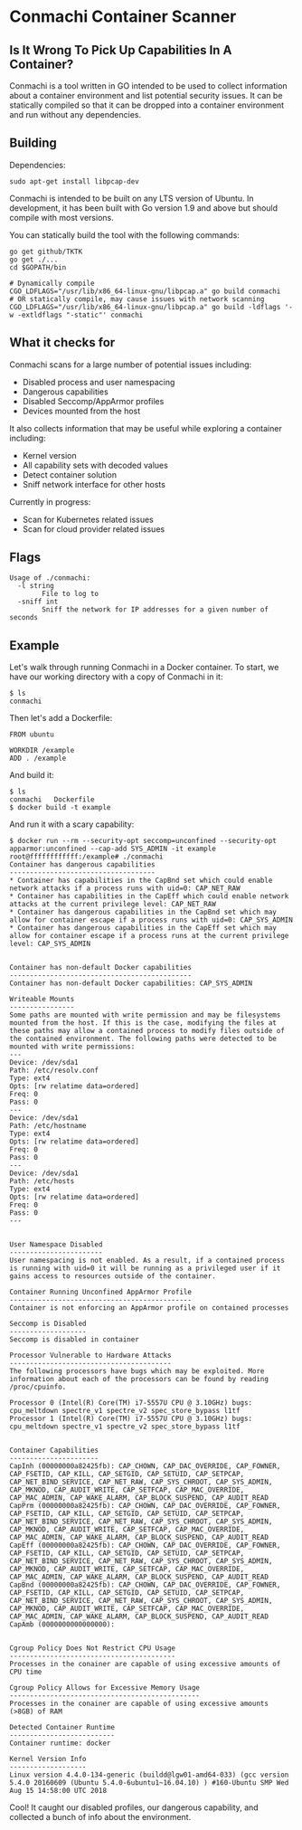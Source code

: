 # Conmachi Container Scanner
## Is It Wrong To Pick Up Capabilities In A Container?

Conmachi is a tool written in GO intended to be used to collect information about a container environment and list potential security issues. It can be statically compiled so that it can be dropped into a container environment and run without any dependencies.

## Building

Dependencies:

~~~
sudo apt-get install libpcap-dev
~~~

Conmachi is intended to be built on any LTS version of Ubuntu. In development, it has been built with Go version 1.9 and above but should compile with most versions.

You can statically build the tool with the following commands:

~~~
go get github/TKTK
go get ./...
cd $GOPATH/bin

# Dynamically compile
CGO_LDFLAGS="/usr/lib/x86_64-linux-gnu/libpcap.a" go build conmachi
# OR statically compile, may cause issues with network scanning
CGO_LDFLAGS="/usr/lib/x86_64-linux-gnu/libpcap.a" go build -ldflags '-w -extldflags "-static"' conmachi
~~~

## What it checks for

Conmachi scans for a large number of potential issues including:

* Disabled process and user namespacing
* Dangerous capabilities
* Disabled Seccomp/AppArmor profiles
* Devices mounted from the host

It also collects information that may be useful while exploring a container including:

* Kernel version
* All capability sets with decoded values
* Detect container solution
* Sniff network interface for other hosts

Currently in progress:

* Scan for Kubernetes related issues
* Scan for cloud provider related issues

## Flags

~~~
Usage of ./conmachi:
  -l string
        File to log to
  -sniff int
        Sniff the network for IP addresses for a given number of seconds
~~~

## Example

Let's walk through running Conmachi in a Docker container. To start, we have our working directory with a copy of Conmachi in it:

~~~
$ ls
conmachi
~~~

Then let's add a Dockerfile:

~~~
FROM ubuntu

WORKDIR /example
ADD . /example
~~~

And build it:

~~~
$ ls
conmachi   Dockerfile
$ docker build -t example
~~~

And run it with a scary capability:

~~~
$ docker run --rm --security-opt seccomp=unconfined --security-opt apparmor:unconfined --cap-add SYS_ADMIN -it example
root@ffffffffffff:/example# ./conmachi 
Container has dangerous capabilities
------------------------------------
* Container has capabilities in the CapBnd set which could enable network attacks if a process runs with uid=0: CAP_NET_RAW
* Container has capabilities in the CapEff which could enable network attacks at the current privilege level: CAP_NET_RAW
* Container has dangerous capabilities in the CapBnd set which may allow for container escape if a process runs with uid=0: CAP_SYS_ADMIN
* Container has dangerous capabilities in the CapEff set which may allow for container escape if a process runs at the current privilege level: CAP_SYS_ADMIN


Container has non-default Docker capabilities
---------------------------------------------
Container has non-default Docker capabilities: CAP_SYS_ADMIN

Writeable Mounts
----------------
Some paths are mounted with write permission and may be filesystems mounted from the host. If this is the case, modifying the files at these paths may allow a contained process to modify files outside of the contained environment. The following paths were detected to be mounted with write permissions:
---
Device: /dev/sda1
Path: /etc/resolv.conf
Type: ext4
Opts: [rw relatime data=ordered]
Freq: 0
Pass: 0
---
Device: /dev/sda1
Path: /etc/hostname
Type: ext4
Opts: [rw relatime data=ordered]
Freq: 0
Pass: 0
---
Device: /dev/sda1
Path: /etc/hosts
Type: ext4
Opts: [rw relatime data=ordered]
Freq: 0
Pass: 0
---


User Namespace Disabled
-----------------------
User namespacing is not enabled. As a result, if a contained process is running with uid=0 it will be running as a privileged user if it gains access to resources outside of the container.

Container Running Unconfined AppArmor Profile
---------------------------------------------
Container is not enforcing an AppArmor profile on contained processes

Seccomp is Disabled
-------------------
Seccomp is disabled in container

Processor Vulnerable to Hardware Attacks
----------------------------------------
The following processors have bugs which may be exploited. More information about each of the processors can be found by reading /proc/cpuinfo.

Processor 0 (Intel(R) Core(TM) i7-5557U CPU @ 3.10GHz) bugs: cpu_meltdown spectre_v1 spectre_v2 spec_store_bypass l1tf
Processor 1 (Intel(R) Core(TM) i7-5557U CPU @ 3.10GHz) bugs: cpu_meltdown spectre_v1 spectre_v2 spec_store_bypass l1tf


Container Capabilities
----------------------
CapInh (00000000a82425fb): CAP_CHOWN, CAP_DAC_OVERRIDE, CAP_FOWNER, CAP_FSETID, CAP_KILL, CAP_SETGID, CAP_SETUID, CAP_SETPCAP, CAP_NET_BIND_SERVICE, CAP_NET_RAW, CAP_SYS_CHROOT, CAP_SYS_ADMIN, CAP_MKNOD, CAP_AUDIT_WRITE, CAP_SETFCAP, CAP_MAC_OVERRIDE, CAP_MAC_ADMIN, CAP_WAKE_ALARM, CAP_BLOCK_SUSPEND, CAP_AUDIT_READ
CapPrm (00000000a82425fb): CAP_CHOWN, CAP_DAC_OVERRIDE, CAP_FOWNER, CAP_FSETID, CAP_KILL, CAP_SETGID, CAP_SETUID, CAP_SETPCAP, CAP_NET_BIND_SERVICE, CAP_NET_RAW, CAP_SYS_CHROOT, CAP_SYS_ADMIN, CAP_MKNOD, CAP_AUDIT_WRITE, CAP_SETFCAP, CAP_MAC_OVERRIDE, CAP_MAC_ADMIN, CAP_WAKE_ALARM, CAP_BLOCK_SUSPEND, CAP_AUDIT_READ
CapEff (00000000a82425fb): CAP_CHOWN, CAP_DAC_OVERRIDE, CAP_FOWNER, CAP_FSETID, CAP_KILL, CAP_SETGID, CAP_SETUID, CAP_SETPCAP, CAP_NET_BIND_SERVICE, CAP_NET_RAW, CAP_SYS_CHROOT, CAP_SYS_ADMIN, CAP_MKNOD, CAP_AUDIT_WRITE, CAP_SETFCAP, CAP_MAC_OVERRIDE, CAP_MAC_ADMIN, CAP_WAKE_ALARM, CAP_BLOCK_SUSPEND, CAP_AUDIT_READ
CapBnd (00000000a82425fb): CAP_CHOWN, CAP_DAC_OVERRIDE, CAP_FOWNER, CAP_FSETID, CAP_KILL, CAP_SETGID, CAP_SETUID, CAP_SETPCAP, CAP_NET_BIND_SERVICE, CAP_NET_RAW, CAP_SYS_CHROOT, CAP_SYS_ADMIN, CAP_MKNOD, CAP_AUDIT_WRITE, CAP_SETFCAP, CAP_MAC_OVERRIDE, CAP_MAC_ADMIN, CAP_WAKE_ALARM, CAP_BLOCK_SUSPEND, CAP_AUDIT_READ
CapAmb (0000000000000000):


Cgroup Policy Does Not Restrict CPU Usage
-----------------------------------------
Processes in the conainer are capable of using excessive amounts of CPU time

Cgroup Policy Allows for Excessive Memory Usage
-----------------------------------------------
Processes in the conainer are capable of using excessive amounts (>8GB) of RAM

Detected Container Runtime
--------------------------
Container runtime: docker

Kernel Version Info
-------------------
Linux version 4.4.0-134-generic (buildd@lgw01-amd64-033) (gcc version 5.4.0 20160609 (Ubuntu 5.4.0-6ubuntu1~16.04.10) ) #160-Ubuntu SMP Wed Aug 15 14:58:00 UTC 2018

~~~

Cool! It caught our disabled profiles, our dangerous capability, and collected a bunch of info about the environment.